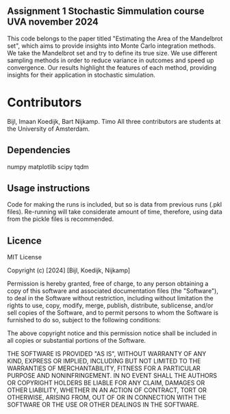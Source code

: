 ## Assignment 1 Stochastic Simmulation course UVA november 2024 
This code belongs to the paper titled "Estimating the Area of the Mandelbrot set", which aims to provide insights into Monte Carlo integration methods. We take the Mandelbrot set and try to define its true size. We use different sampling methods in order to reduce variance in outcomes and speed up convergence. Our results highlight the features of each method, providing insights for their application in stochastic simulation. 
# Contributors 
Bijl, Imaan
Koedijk, Bart 
Nijkamp. Timo 
All three contributors are students at the University of Amsterdam. 
## Dependencies 
numpy
matplotlib
scipy
tqdm
## Usage instructions 
Code for making the runs is included, but so is data from previous runs (.pkl files). Re-running will take considerate amount of time, therefore, using data from the pickle files is recommended. 

## Licence
MIT License

Copyright (c) [2024] [Bijl, Koedijk, Nijkamp]

Permission is hereby granted, free of charge, to any person obtaining a copy
of this software and associated documentation files (the "Software"), to deal
in the Software without restriction, including without limitation the rights
to use, copy, modify, merge, publish, distribute, sublicense, and/or sell
copies of the Software, and to permit persons to whom the Software is
furnished to do so, subject to the following conditions:

The above copyright notice and this permission notice shall be included in all
copies or substantial portions of the Software.

THE SOFTWARE IS PROVIDED "AS IS", WITHOUT WARRANTY OF ANY KIND, EXPRESS OR
IMPLIED, INCLUDING BUT NOT LIMITED TO THE WARRANTIES OF MERCHANTABILITY,
FITNESS FOR A PARTICULAR PURPOSE AND NONINFRINGEMENT. IN NO EVENT SHALL THE
AUTHORS OR COPYRIGHT HOLDERS BE LIABLE FOR ANY CLAIM, DAMAGES OR OTHER
LIABILITY, WHETHER IN AN ACTION OF CONTRACT, TORT OR OTHERWISE, ARISING FROM,
OUT OF OR IN CONNECTION WITH THE SOFTWARE OR THE USE OR OTHER DEALINGS IN THE
SOFTWARE.
